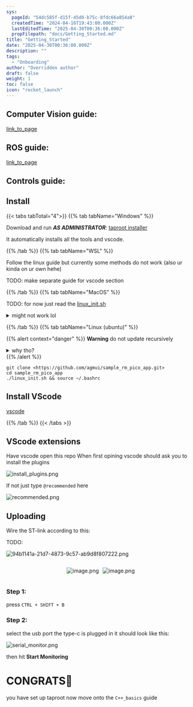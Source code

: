 ```yaml
---
sys:
  pageId: "54dc585f-d15f-45d0-b75c-8fdc66a854a8"
  createdTime: "2024-04-16T19:43:00.000Z"
  lastEditedTime: "2025-04-30T00:36:00.000Z"
  propFilepath: "docs/Getting_Started.md"
title: "Getting_Started"
date: "2025-04-30T00:36:00.000Z"
description: ""
tags:
  - "Onboarding"
author: "Overridden author"
draft: false
weight: 1
toc: false
icon: "rocket_launch"
---
```


## Computer Vision guide:

[link_to_page](86d45bc0-388b-4d26-8848-44f255f73d0e)

## ROS guide:

[link_to_page](3c76c1de-ec8f-46d6-8b0a-294005edc2d5)

## Controls guide:

## Install

{{< tabs tabTotal="4">}}
{{% tab tabName="Windows" %}}

Download and run _**AS ADMINISTRATOR**_: [taproot installer](https://github.com/Thornbots/TeachingFreshies/releases/tag/1.0)

It automatically installs all the tools and vscode.

{{% /tab %}}
{{% tab tabName="WSL" %}}

Follow the linux guide but currently some methods do not work (also ur kinda on ur own hehe)

TODO: make separate guide for vscode section

{{% /tab %}}
{{% tab tabName="MacOS" %}}

TODO: for now just read the [linux_init.sh](https://github.com/agmui/sample_rm_pico_app/blob/main/linux_init.sh)

<details>
<summary>might not work lol</summary>

`brew install libusb pkg-config`

Next install: [vscode](https://code.visualstudio.com/Download)

</details>

{{% /tab %}}
{{% tab tabName="Linux (ubuntu)" %}}

{{% alert context="danger" %}}
**Warning** do not update recursively
<details>
<summary>why tho?</summary>
There are some submodules that may go on for a while (like tinyusb) and I highly
recommend you don't need to get them.
If you want to see what submodules I update just look in `linux_init.sh`
</details>
{{% /alert %}}

```shell
git clone <https://github.com/agmui/sample_rm_pico_app.git>
cd sample_rm_pico_app
./linux_init.sh && source ~/.bashrc
```

## Install VScode

[vscode](https://code.visualstudio.com/Download)

{{% /tab %}}
{{< /tabs >}}

## VScode extensions

Have vscode open this repo
When first opining vscode should ask you to install the plugins

![install_plugins.png](https://prod-files-secure.s3.us-west-2.amazonaws.com/d518164a-d88e-44d1-a4ee-3adb3bd8bce0/89bd30f0-1825-4e77-867b-0a41ce370880/install_plugins.png?X-Amz-Algorithm=AWS4-HMAC-SHA256&X-Amz-Content-Sha256=UNSIGNED-PAYLOAD&X-Amz-Credential=ASIAZI2LB466S3S5QVOU%2F20250604%2Fus-west-2%2Fs3%2Faws4_request&X-Amz-Date=20250604T041614Z&X-Amz-Expires=3600&X-Amz-Security-Token=IQoJb3JpZ2luX2VjEEwaCXVzLXdlc3QtMiJHMEUCIQDfyzstIu84Bjtb%2Bdi2wQaMamdm44cqdeb9HjVgUUMp2QIgZzndO9jr9fvGEFrwZEO628UGBdquXTr1k0PIOOB6cN0q%2FwMIJRAAGgw2Mzc0MjMxODM4MDUiDMPc8E9gut0VyM1c9ircAwelqmVFX9PLEbR%2BJQPNOJ0DlMcGB95%2FXxSgDxV98Nmyxy0QqaB8ovrS0VFkzCQVOi0kWd%2BohWyTyPOuG%2BxkdZ%2BUUomYkHlAwRojf9wxr9pRQFNwsmGkeLuzbl2w2sFnk9tcz%2FaNbHQky1Ih%2BZvBdcchsJWDOBfpxFbPtlS1TT69JANbE%2BH6MiLcjDW0kn1O78M52PWs3ytXOmhB%2BLQIG5MLyn4LTKY%2Fz17QimA2RuCl61HI2QjubjZrwefppgECU5zUxnWSVF067NwmbUjueuZILefwb5mQZHrGNJG6CK%2FSvc3%2F5MGzi7Ccw0Bc6pe0yKsTZhXbatIAcPGHzhIxjUzpt8SjBQtoF1SEmxPXSOE2ORnMs%2B5fMYC1p9BDsy%2Fg6BmPCevU3jH8hbuBsSO4fLJJiV%2FljrJ2EQK2YH8aMSG58i9%2FLiRyK054pqUFHQfg988iQnVDPrA7prQ5NCHl%2BxoXoqGCR5B8zRCpJ7ChFs4iQK459iXL77lfVTFFaS66tx%2F5m7GZMK3tPBw3zuXvd3bRl9PHM5%2FmRqOHs04tRR27ehilayI%2FODKeMBlMeHqfRBJi%2FZRj38nLSMZ0chDi9WuSsyAv8%2F9NR0jFnfNFCIPM%2BD71zlQXBUO2RNF5MJaJ%2F8EGOqUBUUhYOji0tHz7bC5o6WE31zvSRsOkiLPUGvdVUjiDgtQQw4laUShzCITuXpFHHFNzV8mr04uJ2TZG%2FfLcCcFud4DV1cmyqfnPUBkDSsIRRJNONerMGAsDh930G1vipwzLI1L54%2Fwkd1G9DzrxW4pTWHQNdq9jIj7BKqkeL8kB2VJCJKQExVuKctBctAv%2Bc4FM6y5Zj%2BKdl8oV9tTHK0Nh4OceXwNi&X-Amz-Signature=c098086a5b13be68b204683ba3b3c527ad841bb2e1af2f17fe45db7c71e180ce&X-Amz-SignedHeaders=host&x-id=GetObject)

If not just type `@recommended` here  

![recommended.png](https://prod-files-secure.s3.us-west-2.amazonaws.com/d518164a-d88e-44d1-a4ee-3adb3bd8bce0/61e661e9-5d85-4dfc-be0d-8d2097a5e793/recommended.png?X-Amz-Algorithm=AWS4-HMAC-SHA256&X-Amz-Content-Sha256=UNSIGNED-PAYLOAD&X-Amz-Credential=ASIAZI2LB466S3S5QVOU%2F20250604%2Fus-west-2%2Fs3%2Faws4_request&X-Amz-Date=20250604T041614Z&X-Amz-Expires=3600&X-Amz-Security-Token=IQoJb3JpZ2luX2VjEEwaCXVzLXdlc3QtMiJHMEUCIQDfyzstIu84Bjtb%2Bdi2wQaMamdm44cqdeb9HjVgUUMp2QIgZzndO9jr9fvGEFrwZEO628UGBdquXTr1k0PIOOB6cN0q%2FwMIJRAAGgw2Mzc0MjMxODM4MDUiDMPc8E9gut0VyM1c9ircAwelqmVFX9PLEbR%2BJQPNOJ0DlMcGB95%2FXxSgDxV98Nmyxy0QqaB8ovrS0VFkzCQVOi0kWd%2BohWyTyPOuG%2BxkdZ%2BUUomYkHlAwRojf9wxr9pRQFNwsmGkeLuzbl2w2sFnk9tcz%2FaNbHQky1Ih%2BZvBdcchsJWDOBfpxFbPtlS1TT69JANbE%2BH6MiLcjDW0kn1O78M52PWs3ytXOmhB%2BLQIG5MLyn4LTKY%2Fz17QimA2RuCl61HI2QjubjZrwefppgECU5zUxnWSVF067NwmbUjueuZILefwb5mQZHrGNJG6CK%2FSvc3%2F5MGzi7Ccw0Bc6pe0yKsTZhXbatIAcPGHzhIxjUzpt8SjBQtoF1SEmxPXSOE2ORnMs%2B5fMYC1p9BDsy%2Fg6BmPCevU3jH8hbuBsSO4fLJJiV%2FljrJ2EQK2YH8aMSG58i9%2FLiRyK054pqUFHQfg988iQnVDPrA7prQ5NCHl%2BxoXoqGCR5B8zRCpJ7ChFs4iQK459iXL77lfVTFFaS66tx%2F5m7GZMK3tPBw3zuXvd3bRl9PHM5%2FmRqOHs04tRR27ehilayI%2FODKeMBlMeHqfRBJi%2FZRj38nLSMZ0chDi9WuSsyAv8%2F9NR0jFnfNFCIPM%2BD71zlQXBUO2RNF5MJaJ%2F8EGOqUBUUhYOji0tHz7bC5o6WE31zvSRsOkiLPUGvdVUjiDgtQQw4laUShzCITuXpFHHFNzV8mr04uJ2TZG%2FfLcCcFud4DV1cmyqfnPUBkDSsIRRJNONerMGAsDh930G1vipwzLI1L54%2Fwkd1G9DzrxW4pTWHQNdq9jIj7BKqkeL8kB2VJCJKQExVuKctBctAv%2Bc4FM6y5Zj%2BKdl8oV9tTHK0Nh4OceXwNi&X-Amz-Signature=5367d5465197e06e3e3a03e18babeb1fe0d0522259a553f6a2a53ac17c413d03&X-Amz-SignedHeaders=host&x-id=GetObject)

## Uploading

Wire the ST-link according to this:

TODO:

![94b1141a-21d7-4873-9c57-ab9d8f807222.png](https://prod-files-secure.s3.us-west-2.amazonaws.com/d518164a-d88e-44d1-a4ee-3adb3bd8bce0/e5fad17d-ab82-4300-9f4c-505ab4b1202c/94b1141a-21d7-4873-9c57-ab9d8f807222.png?X-Amz-Algorithm=AWS4-HMAC-SHA256&X-Amz-Content-Sha256=UNSIGNED-PAYLOAD&X-Amz-Credential=ASIAZI2LB466S3S5QVOU%2F20250604%2Fus-west-2%2Fs3%2Faws4_request&X-Amz-Date=20250604T041614Z&X-Amz-Expires=3600&X-Amz-Security-Token=IQoJb3JpZ2luX2VjEEwaCXVzLXdlc3QtMiJHMEUCIQDfyzstIu84Bjtb%2Bdi2wQaMamdm44cqdeb9HjVgUUMp2QIgZzndO9jr9fvGEFrwZEO628UGBdquXTr1k0PIOOB6cN0q%2FwMIJRAAGgw2Mzc0MjMxODM4MDUiDMPc8E9gut0VyM1c9ircAwelqmVFX9PLEbR%2BJQPNOJ0DlMcGB95%2FXxSgDxV98Nmyxy0QqaB8ovrS0VFkzCQVOi0kWd%2BohWyTyPOuG%2BxkdZ%2BUUomYkHlAwRojf9wxr9pRQFNwsmGkeLuzbl2w2sFnk9tcz%2FaNbHQky1Ih%2BZvBdcchsJWDOBfpxFbPtlS1TT69JANbE%2BH6MiLcjDW0kn1O78M52PWs3ytXOmhB%2BLQIG5MLyn4LTKY%2Fz17QimA2RuCl61HI2QjubjZrwefppgECU5zUxnWSVF067NwmbUjueuZILefwb5mQZHrGNJG6CK%2FSvc3%2F5MGzi7Ccw0Bc6pe0yKsTZhXbatIAcPGHzhIxjUzpt8SjBQtoF1SEmxPXSOE2ORnMs%2B5fMYC1p9BDsy%2Fg6BmPCevU3jH8hbuBsSO4fLJJiV%2FljrJ2EQK2YH8aMSG58i9%2FLiRyK054pqUFHQfg988iQnVDPrA7prQ5NCHl%2BxoXoqGCR5B8zRCpJ7ChFs4iQK459iXL77lfVTFFaS66tx%2F5m7GZMK3tPBw3zuXvd3bRl9PHM5%2FmRqOHs04tRR27ehilayI%2FODKeMBlMeHqfRBJi%2FZRj38nLSMZ0chDi9WuSsyAv8%2F9NR0jFnfNFCIPM%2BD71zlQXBUO2RNF5MJaJ%2F8EGOqUBUUhYOji0tHz7bC5o6WE31zvSRsOkiLPUGvdVUjiDgtQQw4laUShzCITuXpFHHFNzV8mr04uJ2TZG%2FfLcCcFud4DV1cmyqfnPUBkDSsIRRJNONerMGAsDh930G1vipwzLI1L54%2Fwkd1G9DzrxW4pTWHQNdq9jIj7BKqkeL8kB2VJCJKQExVuKctBctAv%2Bc4FM6y5Zj%2BKdl8oV9tTHK0Nh4OceXwNi&X-Amz-Signature=60ff09ab76ed43ea1b838460014a083fb7e3cdb8e4227f5c52c2f857cae9d1fa&X-Amz-SignedHeaders=host&x-id=GetObject)

<div style="display: flex;flex-direction: row; column-gap:10px; max-width: 630px;justify-content: center;">
<div>

![image.png](https://prod-files-secure.s3.us-west-2.amazonaws.com/d518164a-d88e-44d1-a4ee-3adb3bd8bce0/210ecb78-1116-4d7b-b9b7-2292f66fa2c2/image.png?X-Amz-Algorithm=AWS4-HMAC-SHA256&X-Amz-Content-Sha256=UNSIGNED-PAYLOAD&X-Amz-Credential=ASIAZI2LB4663D4MKEWY%2F20250604%2Fus-west-2%2Fs3%2Faws4_request&X-Amz-Date=20250604T041622Z&X-Amz-Expires=3600&X-Amz-Security-Token=IQoJb3JpZ2luX2VjEEwaCXVzLXdlc3QtMiJIMEYCIQCh%2F2kOhUlhweh7JyAVtuustLb1%2BqChN03tSF7pTEM3IAIhALQel0JDyTzka02TSrK1mtx00tdehVjRa9CAUDMV4j2FKv8DCCUQABoMNjM3NDIzMTgzODA1IgyPYf0PKWdqsW8FLasq3AMKrq%2BGDclELIiCk4j4mWb9C6f7%2F7Dr%2F8gu8NHx%2BJwLPztfEJAVBGEszkGRhA5%2BD5Njf4qLoXw4%2B1eOb%2BG9XTRDNI75cdOD91I7mQYfyzV5rTl1c7pp4G6BFJ4LmyFA86brRsoylSS3egvA%2BUibIH%2FVrPpbKR%2FqfGt7S20wMqPESSfXrlusMgVJkOZqe%2F1mkBmfeJy3eRfw8mxW2eaXbwbyK1WQZ5DKu2tfLwYKcHjXKRKKuKCYHAgO8JwMGZiP4eEeJYJObXUC%2FOTg8%2FODqDnZ3kuZq8wmeMAE3V98f%2BERT6AwJxjIbAjML1wQ18IXsOKEm9CQL37ymiI5rtZpOtHoGBOgCYhxmXO%2BGUVMUEly%2FI4msQREWHeytxtFcF6W7jd8JeNv0AzzCXrnEQFLsC5JbYlqWtSjOgHkUHlNNKUkpSRveC213jwQMjCxJU0%2BviI4bdbUBHKN9CmuinOTnGhhBDBR9XveyZJHAPB2Ij70O75sIP1WVNACStSkZhw5uHatxfzLkFYp2PkQKQw7o37K7KgOtT%2B2YmSriU9TvAA5TpaNe0ciq4Eh1mwziuEzjtn6jmeIjPkDmd62%2BYdlxNOZjmMbRKTwR8Kj0%2BhdEezjdlH6JODpD29k4dcFQjCuiP%2FBBjqkAY2q8RMp40ElAuT9HkpY3OUqPa%2FTe5GT8CdlJ1h2CNRq5zdfV%2B%2B%2BN1MZ2XYF1drZkMWmAEaemyxxu9Me5vhZJEjo%2BfIEWQOfw5iAoaosUhz6Pi%2FuW1%2B9h1KXdnAm3TCjPF7c0F6WugP8eUpv5ARof3ASZdx8%2BohniiCVulCQA6XnQLM0aZokXsSLu2MGtWqAx3ZGCNp%2BLJ2%2BoBEP6H2M2q9Tn4Tj&X-Amz-Signature=7523e43d1a6d0b1d51d0ee3600e96f6eef45df2389b85f740ece002c4d74e7d5&X-Amz-SignedHeaders=host&x-id=GetObject)

</div>
<div>

![image.png](https://prod-files-secure.s3.us-west-2.amazonaws.com/d518164a-d88e-44d1-a4ee-3adb3bd8bce0/33a0fd0f-8ca6-4a86-8e09-26e95ded1fff/image.png?X-Amz-Algorithm=AWS4-HMAC-SHA256&X-Amz-Content-Sha256=UNSIGNED-PAYLOAD&X-Amz-Credential=ASIAZI2LB4664CS5HQ6L%2F20250604%2Fus-west-2%2Fs3%2Faws4_request&X-Amz-Date=20250604T041622Z&X-Amz-Expires=3600&X-Amz-Security-Token=IQoJb3JpZ2luX2VjEEwaCXVzLXdlc3QtMiJHMEUCIQDwtIorshw8iZbrMRI8dc3uCFv%2Blcdw9qexkkLcDHzR1wIgN2tyxlG2y6H1fHHZrP3m7uVUwU6vc96G9JPfecWrgwgq%2FwMIJRAAGgw2Mzc0MjMxODM4MDUiDDptjofOqjT9H8ITuCrcAxfDdyDKg2SHnKifHpTVWSDgnn%2BPWuYY1FrAmIL1CcIgmfGvriim%2Bl1fHlgsLw5PBHklF3t9t4ZovTRzodhowtx1ujFPQ%2FIgJwBXj3XoovTq%2BTYDf9dZ6T7y6T9yXM%2F%2Fyc0SJAZipO6gv3zAL4HalhKw41DKlbfHjPj28I4kOj7Jjho8Z24Wlspa0e6oQpH%2B0t37bZ6NXv2r%2BvBwaHeA7QY%2FiV1KBnbeQIMBLmh%2BiAUsXmrJwFPpllEhNuly2mwU%2BdqktgcxEfyo1NDXuFhzSMyaAlzqySYmZg%2BAYYDIXVEH8Gy8dfmIOUfTiRDsEEUQY7v%2FKbsb4EqFZvslNAEmz7G%2BkSjnZ2OfWVeObTkndH8MX6BHmx3ltLGmgMiC5gX20z%2BQx1UQAmwQ4ujmQoVAVooXOToGczvP0Ye2Pn1izdCui0yXua8F9IZMt8PEYLgDta4JghPaoTxtamGO24K4rHbHnXdmSRGuyK3g5c4ZVn97CUd7kHbGyqBqXlAq0UaPA4aFVm5OjFJWuFoLuDIRGoSu9iQsj%2FkRHq1mH3g3p7%2FsGpxDsspDiZ%2FnPl%2FX%2FSXWhMIzt21J4%2BpTlciFg%2Bg8bAGBXM5X%2Fzi%2FMqyK39PZUaQoNPzXGVKdmUAdLH5KMNuI%2F8EGOqUB7h01tbbpKGwUdMNKsqN0j7QfGvnqunRB4AB7gfY2oZzmdw%2FZ9tbU48UYHRRiaYSWjhqG9%2BTnPL8FCsxHjib45vp59EkKU5pjnyDdKb%2BeLfj62JwQP9RVJazdaK2rM6jdM72dB9j6LpgdlqYXFOD22bNJRMbuHnSRyB%2FPuch7L27SNnzQVwPYMW6eRpG6UnyyoVebEePVhg%2FYc9WZlh%2F1pmnwZNlm&X-Amz-Signature=6ca8d69d5f747e6313548f0379547216b5058d9a02db72ea7c37c23eceec2dcb&X-Amz-SignedHeaders=host&x-id=GetObject)

</div>
</div>

### Step 1:

press `CTRL + SHIFT + B`

### Step 2:

select the usb port the type-c is plugged in it should look like this:

![serial_monitor.png](https://prod-files-secure.s3.us-west-2.amazonaws.com/d518164a-d88e-44d1-a4ee-3adb3bd8bce0/f03f4774-05d4-4393-b6a0-d5efb6d315ab/serial_monitor.png?X-Amz-Algorithm=AWS4-HMAC-SHA256&X-Amz-Content-Sha256=UNSIGNED-PAYLOAD&X-Amz-Credential=ASIAZI2LB466S3S5QVOU%2F20250604%2Fus-west-2%2Fs3%2Faws4_request&X-Amz-Date=20250604T041614Z&X-Amz-Expires=3600&X-Amz-Security-Token=IQoJb3JpZ2luX2VjEEwaCXVzLXdlc3QtMiJHMEUCIQDfyzstIu84Bjtb%2Bdi2wQaMamdm44cqdeb9HjVgUUMp2QIgZzndO9jr9fvGEFrwZEO628UGBdquXTr1k0PIOOB6cN0q%2FwMIJRAAGgw2Mzc0MjMxODM4MDUiDMPc8E9gut0VyM1c9ircAwelqmVFX9PLEbR%2BJQPNOJ0DlMcGB95%2FXxSgDxV98Nmyxy0QqaB8ovrS0VFkzCQVOi0kWd%2BohWyTyPOuG%2BxkdZ%2BUUomYkHlAwRojf9wxr9pRQFNwsmGkeLuzbl2w2sFnk9tcz%2FaNbHQky1Ih%2BZvBdcchsJWDOBfpxFbPtlS1TT69JANbE%2BH6MiLcjDW0kn1O78M52PWs3ytXOmhB%2BLQIG5MLyn4LTKY%2Fz17QimA2RuCl61HI2QjubjZrwefppgECU5zUxnWSVF067NwmbUjueuZILefwb5mQZHrGNJG6CK%2FSvc3%2F5MGzi7Ccw0Bc6pe0yKsTZhXbatIAcPGHzhIxjUzpt8SjBQtoF1SEmxPXSOE2ORnMs%2B5fMYC1p9BDsy%2Fg6BmPCevU3jH8hbuBsSO4fLJJiV%2FljrJ2EQK2YH8aMSG58i9%2FLiRyK054pqUFHQfg988iQnVDPrA7prQ5NCHl%2BxoXoqGCR5B8zRCpJ7ChFs4iQK459iXL77lfVTFFaS66tx%2F5m7GZMK3tPBw3zuXvd3bRl9PHM5%2FmRqOHs04tRR27ehilayI%2FODKeMBlMeHqfRBJi%2FZRj38nLSMZ0chDi9WuSsyAv8%2F9NR0jFnfNFCIPM%2BD71zlQXBUO2RNF5MJaJ%2F8EGOqUBUUhYOji0tHz7bC5o6WE31zvSRsOkiLPUGvdVUjiDgtQQw4laUShzCITuXpFHHFNzV8mr04uJ2TZG%2FfLcCcFud4DV1cmyqfnPUBkDSsIRRJNONerMGAsDh930G1vipwzLI1L54%2Fwkd1G9DzrxW4pTWHQNdq9jIj7BKqkeL8kB2VJCJKQExVuKctBctAv%2Bc4FM6y5Zj%2BKdl8oV9tTHK0Nh4OceXwNi&X-Amz-Signature=41322779c1545ae961dfc94f92ac26df63d81d7a708fb8d2dba2d561ae96c04d&X-Amz-SignedHeaders=host&x-id=GetObject)

then hit **Start Monitoring**

# CONGRATS🎉

you have set up taproot now move onto the `C++_basics` guide
